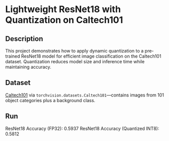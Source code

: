 # Lightweight ResNet18 with Quantization on Caltech101

## Description

This project demonstrates how to apply dynamic quantization to a pre-trained ResNet18 model for efficient image classification on the Caltech101 dataset. Quantization reduces model size and inference time while maintaining accuracy.

## Dataset

[Caltech101](https://www.kaggle.com/datasets/varpit94/caltech-101) via `torchvision.datasets.Caltech101`—contains images from 101 object categories plus a background class.

## Run

ResNet18 Accuracy (FP32): 0.5937
ResNet18 Accuracy (Quantized INT8): 0.5812
